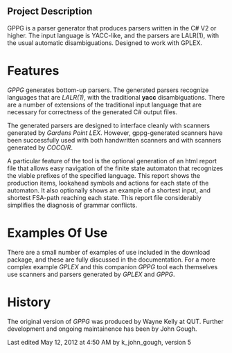 ## Project Description ##
GPPG is a parser generator that produces parsers written in the C# V2 or higher. The input language is YACC-like, and the parsers are LALR(1), with the usual automatic disambiguations. Designed to work with GPLEX.

# Features #

_GPPG_ generates bottom-up parsers. The generated parsers recognize languages that are _LALR(1)_, with the traditional **yacc** disambiguations. There are a number of extensions of the traditional input language that are necessary for correctness of the generated C# output files.

The generated parsers are designed to interface cleanly with scanners generated by _Gardens Point LEX_. However, gppg-generated scanners have been successfully used with both handwritten scanners and with scanners generated by _COCO/R_.

A particular feature of the tool is the optional generation of an html report file that allows easy navigation of the finite state automaton that recognizes the viable prefixes of the specified language. This report shows the production items, lookahead symbols and actions for each state of the automaton. It also optionally shows an example of a shortest input, and shortest FSA-path reaching each state. This report file considerably simplifies the diagnosis of grammar conflicts.

# Examples Of Use #

There are a small number of examples of use included in the download package, and these are fully discussed in the documentation. For a more complex example _GPLEX_ and this companion _GPPG_ tool each themselves use scanners and parsers generated by _GPLEX_ and _GPPG_.

# History #
The original version of _GPPG_ was produced by Wayne Kelly at QUT. Further development and ongoing maintainence has been by John Gough.

Last edited May 12, 2012 at 4:50 AM by k_john_gough, version 5
